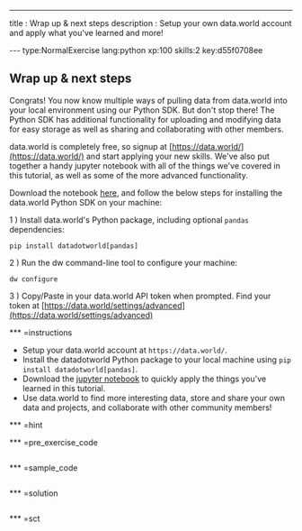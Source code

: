 ---
title       : Wrap up & next steps
description : Setup your own data.world account and apply what you've learned and more!

--- type:NormalExercise lang:python xp:100 skills:2 key:d55f0708ee
## Wrap up & next steps

Congrats! You now know multiple ways of pulling data from data.world into your local environment using our Python SDK. But don't stop there! The Python SDK has additional functionality for uploading and modifying data for easy storage as well as sharing and collaborating with other members. 

data.world is completely free, so signup at [https://data.world/](https://data.world/) and start applying your new skills. We've also put together a handy jupyter notebook with all of the things we've covered in this tutorial, as well as some of the more advanced functionality. 

Download the notebook [here](https://query.data.world/s/59dlfssv3zwf1k2l8k18gg9z3), and follow the below steps for installing the data.world Python SDK on your machine:

1 ) Install data.world's Python package, including optional `pandas` dependencies:

`pip install datadotworld[pandas]`

2 ) Run the dw command-line tool to configure your machine:

`dw configure`

3 ) Copy/Paste in your data.world API token when prompted. Find your token at [https://data.world/settings/advanced](https://data.world/settings/advanced)


*** =instructions
- Setup your data.world account at `https://data.world/`.
- Install the datadotworld Python package to your local machine using `pip install datadotworld[pandas]`.
- Download the [jupyter notebook](https://query.data.world/s/59dlfssv3zwf1k2l8k18gg9z3) to quickly apply the things you've learned in this tutorial.
- Use data.world to find more interesting data, store and share your own data and projects, and collaborate with other community members!

*** =hint

*** =pre_exercise_code
```{python}

```

*** =sample_code
```{python}

```

*** =solution
```{python}

```

*** =sct
```{python}

```
